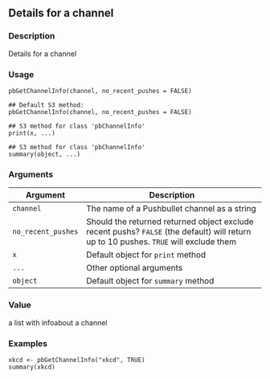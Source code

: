 ## Details for a channel

### Description

Details for a channel

### Usage

    pbGetChannelInfo(channel, no_recent_pushes = FALSE)

    ## Default S3 method:
    pbGetChannelInfo(channel, no_recent_pushes = FALSE)

    ## S3 method for class 'pbChannelInfo'
    print(x, ...)

    ## S3 method for class 'pbChannelInfo'
    summary(object, ...)

### Arguments

| Argument           | Description                                                                                                                           |
|--------------------|---------------------------------------------------------------------------------------------------------------------------------------|
| `channel`          | The name of a Pushbullet channel as a string                                                                                          |
| `no_recent_pushes` | Should the returned returned object exclude recent pushs? `FALSE` (the default) will return up to 10 pushes. `TRUE` will exclude them |
| `x`                | Default object for `print` method                                                                                                     |
| `...`              | Other optional arguments                                                                                                              |
| `object`           | Default object for `summary` method                                                                                                   |

### Value

a list with infoabout a channel

### Examples

    xkcd <- pbGetChannelInfo("xkcd", TRUE)
    summary(xkcd)
